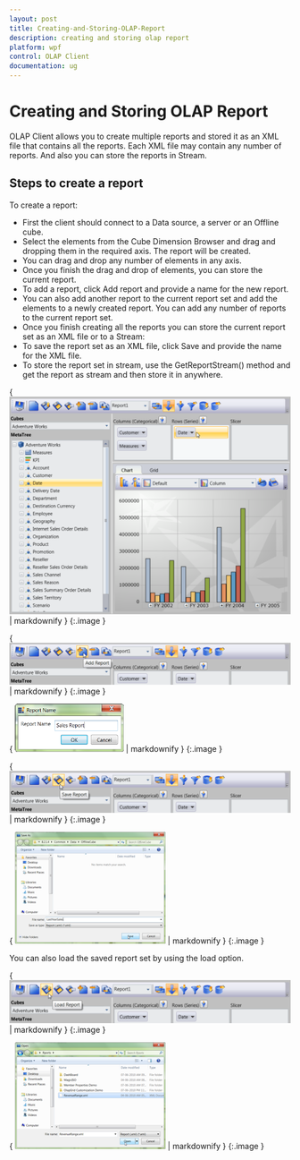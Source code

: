 ```yaml
---
layout: post
title: Creating-and-Storing-OLAP-Report
description: creating and storing olap report
platform: wpf
control: OLAP Client 
documentation: ug
---
```


# Creating and Storing OLAP Report

OLAP Client allows you to create multiple reports and stored it as an XML file that contains all the reports. Each XML file may contain any number of reports. And also you can store the reports in Stream.

## Steps to create a report

To create a report:

* First the client should connect to a Data source, a server or an Offline cube.
* Select the elements from the Cube Dimension Browser and drag and dropping them in the required axis. The report will be created.
* You can drag and drop any number of elements in any axis.
* Once you finish the drag and drop of elements, you can store the current report.
* To add a report, click Add report and provide a name for the new report.
* You can also add another report to the current report set and add the elements to a newly created report. You can add any number of reports to the current report set.
* Once you finish creating all the reports you can store the current report set as an XML file or to a Stream: 
* To save the report set as an XML file, click Save and provide the name for the XML file.
* To store the report set in stream, use the GetReportStream() method and get the report as stream and then store it in anywhere.



{ ![](Creating-and-Storing-OLAP-Report_images/Creating-and-Storing-OLAP-Report_img1.png) | markdownify }
{:.image }


{ ![](Creating-and-Storing-OLAP-Report_images/Creating-and-Storing-OLAP-Report_img2.png) | markdownify }
{:.image }


{ ![](Creating-and-Storing-OLAP-Report_images/Creating-and-Storing-OLAP-Report_img3.png) | markdownify }
{:.image }


{ ![](Creating-and-Storing-OLAP-Report_images/Creating-and-Storing-OLAP-Report_img4.png) | markdownify }
{:.image }


{ ![](Creating-and-Storing-OLAP-Report_images/Creating-and-Storing-OLAP-Report_img5.png) | markdownify }
{:.image }


You can also load the saved report set by using the load option.

{ ![](Creating-and-Storing-OLAP-Report_images/Creating-and-Storing-OLAP-Report_img6.png) | markdownify }
{:.image }


{ ![](Creating-and-Storing-OLAP-Report_images/Creating-and-Storing-OLAP-Report_img7.png) | markdownify }
{:.image }



